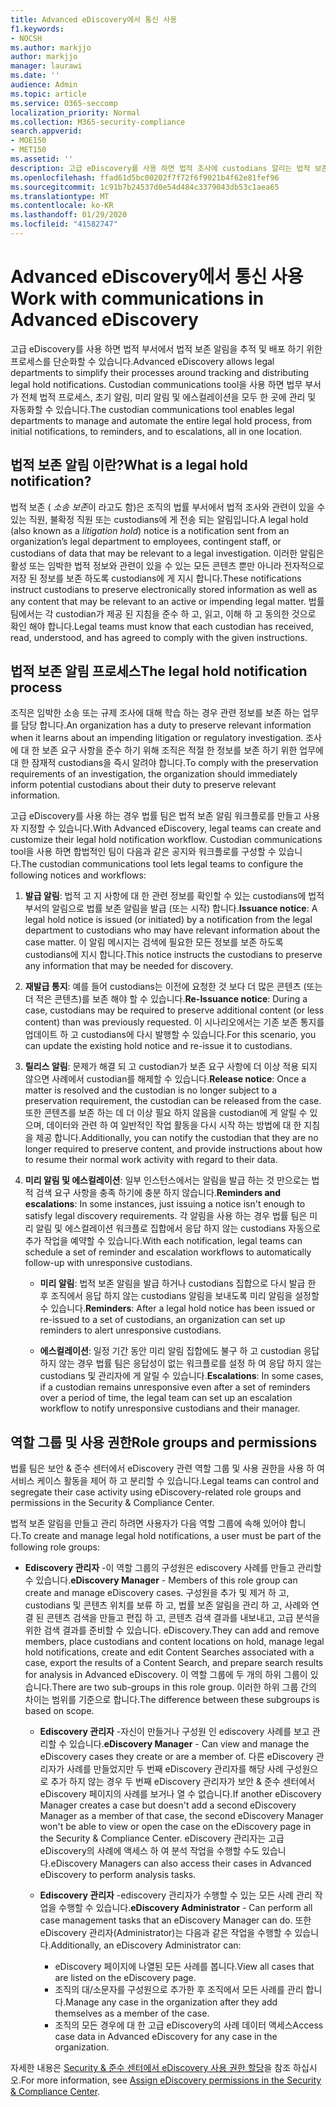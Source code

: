 ```yaml
---
title: Advanced eDiscovery에서 통신 사용
f1.keywords:
- NOCSH
ms.author: markjjo
author: markjjo
manager: laurawi
ms.date: ''
audience: Admin
ms.topic: article
ms.service: O365-seccomp
localization_priority: Normal
ms.collection: M365-security-compliance
search.appverid:
- MOE150
- MET150
ms.assetid: ''
description: 고급 eDiscovery를 사용 하면 법적 조사에 custodians 알리는 법적 보존 알림 워크플로를 쉽게 관리할 수 있습니다.
ms.openlocfilehash: ffad61d5bc00202f7f72f6f9021b4f62e81fef96
ms.sourcegitcommit: 1c91b7b24537d0e54d484c3379043db53c1aea65
ms.translationtype: MT
ms.contentlocale: ko-KR
ms.lasthandoff: 01/29/2020
ms.locfileid: "41582747"
---
```

# <a name="work-with-communications-in-advanced-ediscovery"></a><span data-ttu-id="aa764-103">Advanced eDiscovery에서 통신 사용</span><span class="sxs-lookup"><span data-stu-id="aa764-103">Work with communications in Advanced eDiscovery</span></span>

<span data-ttu-id="aa764-104">고급 eDiscovery를 사용 하면 법적 부서에서 법적 보존 알림을 추적 및 배포 하기 위한 프로세스를 단순화할 수 있습니다.</span><span class="sxs-lookup"><span data-stu-id="aa764-104">Advanced eDiscovery allows legal departments to simplify their processes around tracking and distributing legal hold notifications.</span></span> <span data-ttu-id="aa764-105">Custodian communications tool을 사용 하면 법무 부서가 전체 법적 프로세스, 초기 알림, 미리 알림 및 에스컬레이션을 모두 한 곳에 관리 및 자동화할 수 있습니다.</span><span class="sxs-lookup"><span data-stu-id="aa764-105">The custodian communications tool enables legal departments to manage and automate the entire legal hold process, from initial notifications, to reminders, and to escalations, all in one location.</span></span>

## <a name="what-is-a-legal-hold-notification"></a><span data-ttu-id="aa764-106">법적 보존 알림 이란?</span><span class="sxs-lookup"><span data-stu-id="aa764-106">What is a legal hold notification?</span></span>

<span data-ttu-id="aa764-107">법적 보존 ( *소송 보존*이 라고도 함)은 조직의 법률 부서에서 법적 조사와 관련이 있을 수 있는 직원, 불확정 직원 또는 custodians에 게 전송 되는 알림입니다.</span><span class="sxs-lookup"><span data-stu-id="aa764-107">A legal hold (also known as a *litigation hold*) notice is a notification sent from an organization’s legal department to employees, contingent staff, or custodians of data that may be relevant to a legal investigation.</span></span> <span data-ttu-id="aa764-108">이러한 알림은 활성 또는 임박한 법적 정보와 관련이 있을 수 있는 모든 콘텐츠 뿐만 아니라 전자적으로 저장 된 정보를 보존 하도록 custodians에 게 지시 합니다.</span><span class="sxs-lookup"><span data-stu-id="aa764-108">These notifications instruct custodians to preserve electronically stored information as well as any content that may be relevant to an active or impending legal matter.</span></span> <span data-ttu-id="aa764-109">법률 팀에서는 각 custodian가 제공 된 지침을 준수 하 고, 읽고, 이해 하 고 동의한 것으로 확인 해야 합니다.</span><span class="sxs-lookup"><span data-stu-id="aa764-109">Legal teams must know that each custodian has received, read, understood, and has agreed to comply with the given instructions.</span></span>

## <a name="the-legal-hold-notification-process"></a><span data-ttu-id="aa764-110">법적 보존 알림 프로세스</span><span class="sxs-lookup"><span data-stu-id="aa764-110">The legal hold notification process</span></span>

<span data-ttu-id="aa764-111">조직은 임박한 소송 또는 규제 조사에 대해 학습 하는 경우 관련 정보를 보존 하는 업무를 담당 합니다.</span><span class="sxs-lookup"><span data-stu-id="aa764-111">An organization has a duty to preserve relevant information when it learns about an impending litigation or regulatory investigation.</span></span> <span data-ttu-id="aa764-112">조사에 대 한 보존 요구 사항을 준수 하기 위해 조직은 적절 한 정보를 보존 하기 위한 업무에 대 한 잠재적 custodians을 즉시 알려야 합니다.</span><span class="sxs-lookup"><span data-stu-id="aa764-112">To comply with the preservation requirements of an investigation, the organization should immediately inform potential custodians about their duty to preserve relevant information.</span></span>

<span data-ttu-id="aa764-113">고급 eDiscovery를 사용 하는 경우 법률 팀은 법적 보존 알림 워크플로를 만들고 사용자 지정할 수 있습니다.</span><span class="sxs-lookup"><span data-stu-id="aa764-113">With Advanced eDiscovery, legal teams can create and customize their legal hold notification workflow.</span></span> <span data-ttu-id="aa764-114">Custodian communications tool을 사용 하면 합법적인 팀이 다음과 같은 공지와 워크플로를 구성할 수 있습니다.</span><span class="sxs-lookup"><span data-stu-id="aa764-114">The custodian communications tool lets legal teams to configure the following notices and workflows:</span></span>

1. <span data-ttu-id="aa764-115">**발급 알림**: 법적 고 지 사항에 대 한 관련 정보를 확인할 수 있는 custodians에 법적 부서의 알림으로 법률 보존 알림을 발급 (또는 시작) 합니다.</span><span class="sxs-lookup"><span data-stu-id="aa764-115">**Issuance notice**: A legal hold notice is issued (or initiated) by a notification from the legal department to custodians who may have relevant information about the case matter.</span></span> <span data-ttu-id="aa764-116">이 알림 메시지는 검색에 필요한 모든 정보를 보존 하도록 custodians에 지시 합니다.</span><span class="sxs-lookup"><span data-stu-id="aa764-116">This notice instructs the custodians to preserve any information that may be needed for discovery.</span></span>
   
2.  <span data-ttu-id="aa764-117">**재발급 통지**: 예를 들어 custodians는 이전에 요청한 것 보다 더 많은 콘텐츠 (또는 더 적은 콘텐츠)를 보존 해야 할 수 있습니다.</span><span class="sxs-lookup"><span data-stu-id="aa764-117">**Re-Issuance notice**: During a case, custodians may be required to preserve additional content (or less content) than was previously requested.</span></span> <span data-ttu-id="aa764-118">이 시나리오에서는 기존 보존 통지를 업데이트 하 고 custodians에 다시 발행할 수 있습니다.</span><span class="sxs-lookup"><span data-stu-id="aa764-118">For this scenario, you can update the existing hold notice and re-issue it to custodians.</span></span>

3.  <span data-ttu-id="aa764-119">**릴리스 알림**: 문제가 해결 되 고 custodian가 보존 요구 사항에 더 이상 적용 되지 않으면 사례에서 custodian를 해제할 수 있습니다.</span><span class="sxs-lookup"><span data-stu-id="aa764-119">**Release notice**: Once a matter is resolved and the custodian is no longer subject to a preservation requirement, the custodian can be released from the case.</span></span> <span data-ttu-id="aa764-120">또한 콘텐츠를 보존 하는 데 더 이상 필요 하지 않음을 custodian에 게 알릴 수 있으며, 데이터와 관련 하 여 일반적인 작업 활동을 다시 시작 하는 방법에 대 한 지침을 제공 합니다.</span><span class="sxs-lookup"><span data-stu-id="aa764-120">Additionally, you can notify the custodian that they are no longer required to preserve content, and provide instructions about how to resume their normal work activity with regard to their data.</span></span>

4. <span data-ttu-id="aa764-121">**미리 알림 및 에스컬레이션**: 일부 인스턴스에서는 알림을 발급 하는 것 만으로는 법적 검색 요구 사항을 충족 하기에 충분 하지 않습니다.</span><span class="sxs-lookup"><span data-stu-id="aa764-121">**Reminders and escalations**: In some instances, just issuing a notice isn't enough to satisfy legal discovery requirements.</span></span> <span data-ttu-id="aa764-122">각 알림을 사용 하는 경우 법률 팀은 미리 알림 및 에스컬레이션 워크플로 집합에서 응답 하지 않는 custodians 자동으로 추가 작업을 예약할 수 있습니다.</span><span class="sxs-lookup"><span data-stu-id="aa764-122">With each notification, legal teams can schedule a set of reminder and escalation workflows to automatically follow-up with unresponsive custodians.</span></span>

    - <span data-ttu-id="aa764-123">**미리 알림**: 법적 보존 알림을 발급 하거나 custodians 집합으로 다시 발급 한 후 조직에서 응답 하지 않는 custodians 알림을 보내도록 미리 알림을 설정할 수 있습니다.</span><span class="sxs-lookup"><span data-stu-id="aa764-123">**Reminders**:  After a legal hold notice has been issued or re-issued to a set of custodians, an organization can set up reminders to alert unresponsive custodians.</span></span>

    - <span data-ttu-id="aa764-124">**에스컬레이션**: 일정 기간 동안 미리 알림 집합에도 불구 하 고 custodian 응답 하지 않는 경우 법률 팀은 응답성이 없는 워크플로를 설정 하 여 응답 하지 않는 custodians 및 관리자에 게 알릴 수 있습니다.</span><span class="sxs-lookup"><span data-stu-id="aa764-124">**Escalations**: In some cases, if a custodian remains unresponsive even after a set of reminders over a period of time, the legal team can set up an escalation workflow to notify unresponsive custodians and their manager.</span></span>

## <a name="role-groups-and-permissions"></a><span data-ttu-id="aa764-125">역할 그룹 및 사용 권한</span><span class="sxs-lookup"><span data-stu-id="aa764-125">Role groups and permissions</span></span> 

<span data-ttu-id="aa764-126">법률 팀은 보안 & 준수 센터에서 eDiscovery 관련 역할 그룹 및 사용 권한을 사용 하 여 서비스 케이스 활동을 제어 하 고 분리할 수 있습니다.</span><span class="sxs-lookup"><span data-stu-id="aa764-126">Legal teams can control and segregate their case activity using eDiscovery-related role groups and permissions in the Security & Compliance Center.</span></span> 

<span data-ttu-id="aa764-127">법적 보존 알림을 만들고 관리 하려면 사용자가 다음 역할 그룹에 속해 있어야 합니다.</span><span class="sxs-lookup"><span data-stu-id="aa764-127">To create and manage legal hold notifications, a user must be part of the following role groups:</span></span>

- <span data-ttu-id="aa764-128">**Ediscovery 관리자** -이 역할 그룹의 구성원은 ediscovery 사례를 만들고 관리할 수 있습니다.</span><span class="sxs-lookup"><span data-stu-id="aa764-128">**eDiscovery Manager** - Members of this role group can create and manage eDiscovery cases.</span></span> <span data-ttu-id="aa764-129">구성원을 추가 및 제거 하 고, custodians 및 콘텐츠 위치를 보류 하 고, 법률 보존 알림을 관리 하 고, 사례와 연결 된 콘텐츠 검색을 만들고 편집 하 고, 콘텐츠 검색 결과를 내보내고, 고급 분석을 위한 검색 결과를 준비할 수 있습니다. eDiscovery.</span><span class="sxs-lookup"><span data-stu-id="aa764-129">They can add and remove members, place custodians and content locations on hold, manage legal hold notifications, create and edit Content Searches associated with a case, export the results of a Content Search, and prepare search results for analysis in Advanced eDiscovery.</span></span> <span data-ttu-id="aa764-130">이 역할 그룹에 두 개의 하위 그룹이 있습니다.</span><span class="sxs-lookup"><span data-stu-id="aa764-130">There are two sub-groups in this role group.</span></span> <span data-ttu-id="aa764-131">이러한 하위 그룹 간의 차이는 범위를 기준으로 합니다.</span><span class="sxs-lookup"><span data-stu-id="aa764-131">The difference between these subgroups is based on scope.</span></span>

  - <span data-ttu-id="aa764-132">**Ediscovery 관리자** -자신이 만들거나 구성원 인 ediscovery 사례를 보고 관리할 수 있습니다.</span><span class="sxs-lookup"><span data-stu-id="aa764-132">**eDiscovery Manager** - Can view and manage the eDiscovery cases they create or are a member of.</span></span> <span data-ttu-id="aa764-133">다른 eDiscovery 관리자가 사례를 만들었지만 두 번째 eDiscovery 관리자를 해당 사례 구성원으로 추가 하지 않는 경우 두 번째 eDiscovery 관리자가 보안 & 준수 센터에서 eDiscovery 페이지의 사례를 보거나 열 수 없습니다.</span><span class="sxs-lookup"><span data-stu-id="aa764-133">If another eDiscovery Manager creates a case but doesn't add a second eDiscovery Manager as a member of that case, the second eDiscovery Manager won't be able to view or open the case on the eDiscovery page in the Security & Compliance Center.</span></span> <span data-ttu-id="aa764-134">eDiscovery 관리자는 고급 eDiscovery의 사례에 액세스 하 여 분석 작업을 수행할 수도 있습니다.</span><span class="sxs-lookup"><span data-stu-id="aa764-134">eDiscovery Managers can also access their cases in Advanced eDiscovery to perform analysis tasks.</span></span>

  - <span data-ttu-id="aa764-135">**Ediscovery 관리자** -ediscovery 관리자가 수행할 수 있는 모든 사례 관리 작업을 수행할 수 있습니다.</span><span class="sxs-lookup"><span data-stu-id="aa764-135">**eDiscovery Administrator** - Can perform all case management tasks that an eDiscovery Manager can do.</span></span> <span data-ttu-id="aa764-136">또한 eDiscovery 관리자(Administrator)는 다음과 같은 작업을 수행할 수 있습니다.</span><span class="sxs-lookup"><span data-stu-id="aa764-136">Additionally, an eDiscovery Administrator can:</span></span>
    
    - <span data-ttu-id="aa764-137">eDiscovery 페이지에 나열된 모든 사례를 봅니다.</span><span class="sxs-lookup"><span data-stu-id="aa764-137">View all cases that are listed on the eDiscovery page.</span></span>
    - <span data-ttu-id="aa764-138">조직의 대/소문자를 구성원으로 추가한 후 조직에서 모든 사례를 관리 합니다.</span><span class="sxs-lookup"><span data-stu-id="aa764-138">Manage any case in the organization after they add themselves as a member of the case.</span></span>
    - <span data-ttu-id="aa764-139">조직의 모든 경우에 대 한 고급 eDiscovery의 사례 데이터 액세스</span><span class="sxs-lookup"><span data-stu-id="aa764-139">Access case data in Advanced eDiscovery for any case in the organization.</span></span>

<span data-ttu-id="aa764-140">자세한 내용은 [Security & 준수 센터에서 eDiscovery 사용 권한 할당](assign-ediscovery-permissions.md)을 참조 하십시오.</span><span class="sxs-lookup"><span data-stu-id="aa764-140">For more information, see [Assign eDiscovery permissions in the Security & Compliance Center](assign-ediscovery-permissions.md).</span></span>